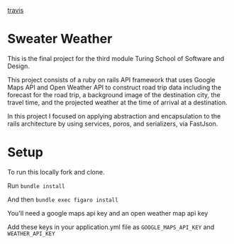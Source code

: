 [travis](https://travis-ci.com/zachholcomb/sweater_weather_final.svg?branch=master)

# Sweater Weather
This is the final project for the third module Turing School of Software and Design.

This project consists of a ruby on rails API framework that uses Google Maps API and Open Weather API to construct road trip data including the forecast for the road trip, a background image of the destination city, the travel time, and the projected weather at the time of arrival at a destination.

In this project I focused on applying abstraction and encapsulation to the rails architecture by using services, poros, and serializers, via FastJson.

# Setup

To run this locally fork and clone.

Run `bundle install`

And then `bundle exec figaro install`

You'll need a google maps api key and an open weather map api key

Add these keys in your application.yml file as `GOOGLE_MAPS_API_KEY` and `WEATHER_API_KEY`


